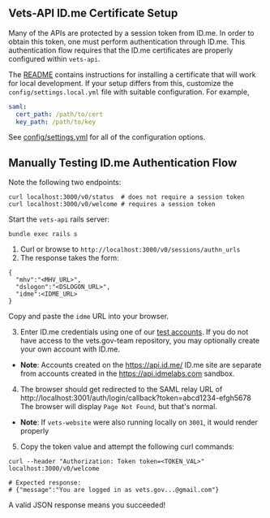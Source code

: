 ## Vets-API ID.me Certificate Setup

Many of the APIs are protected by a session token from ID.me. In order to obtain
this token, one must perform authentication through ID.me. This authentication
flow requires that the ID.me certificates are properly configured within
`vets-api`.

The [README](../../README.md) contains instructions for installing a certificate
that will work for local development. If your setup differs from this, customize
the `config/settings.local.yml` file with suitable configuration. For example,

```yaml
saml:
  cert_path: /path/to/cert
  key_path: /path/to/key
```

See [config/settings.yml](config/settings.yml) for all of the configuration
options.

## Manually Testing ID.me Authentication Flow

Note the following two endpoints:

```
curl localhost:3000/v0/status  # does not require a session token
curl localhost:3000/v0/welcome # requires a session token
```

Start the `vets-api` rails server:
```
bundle exec rails s
```

1. Curl or browse to `http://localhost:3000/v0/sessions/authn_urls`
2. The response takes the form:
```
{
  "mhv":"<MHV_URL>",
  "dslogon":"<DSLOGON_URL>",
  "idme":<IDME_URL>
}
```
Copy and paste the `idme` URL into your browser.

3. Enter ID.me credentials using one of our 
    [test accounts](https://github.com/department-of-veterans-affairs/vets.gov-team/blob/master/Products/Identity/MVI%20Integration/reference_documents/mvi_users_s1a.csv). If you do not have access to the vets.gov-team repository, you may optionally create your own account with ID.me.
  - **Note**: Accounts created on the https://api.id.me/ ID.me site are
    separate from accounts created in the https://api.idmelabs.com sandbox.
4. The browser should get redirected to the SAML relay URL of http://localhost:3001/auth/login/callback?token=abcd1234-efgh5678
  The browser will display `Page Not Found`, but that's normal.
  - **Note**: If `vets-website` were also running locally on `3001`, it would render properly
5. Copy the token value and attempt the following curl commands:

```
curl --header "Authorization: Token token=<TOKEN_VAL>" localhost:3000/v0/welcome

# Expected response:
# {"message":"You are logged in as vets.gov...@gmail.com"}
```

A valid JSON response means you succeeded!

